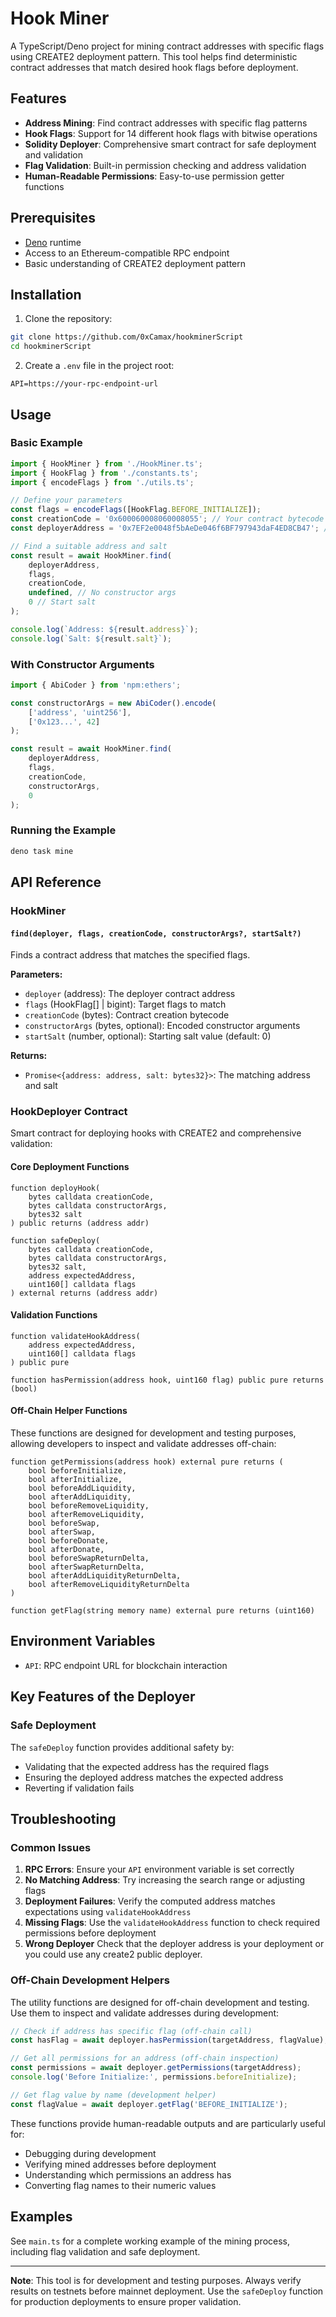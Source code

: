 # Hook Miner

A TypeScript/Deno project for mining contract addresses with specific flags using CREATE2 deployment pattern. This tool helps find deterministic contract addresses that match desired hook flags before deployment.

## Features

- **Address Mining**: Find contract addresses with specific flag patterns
- **Hook Flags**: Support for 14 different hook flags with bitwise operations
- **Solidity Deployer**: Comprehensive smart contract for safe deployment and validation
- **Flag Validation**: Built-in permission checking and address validation
- **Human-Readable Permissions**: Easy-to-use permission getter functions

## Prerequisites

- [Deno](https://deno.land/) runtime
- Access to an Ethereum-compatible RPC endpoint
- Basic understanding of CREATE2 deployment pattern

## Installation

1. Clone the repository:

```bash
git clone https://github.com/0xCamax/hookminerScript
cd hookminerScript
```

2. Create a `.env` file in the project root:

```env
API=https://your-rpc-endpoint-url
```

## Usage

### Basic Example

```typescript
import { HookMiner } from './HookMiner.ts';
import { HookFlag } from './constants.ts';
import { encodeFlags } from './utils.ts';

// Define your parameters
const flags = encodeFlags([HookFlag.BEFORE_INITIALIZE]);
const creationCode = '0x600060008060008055'; // Your contract bytecode
const deployerAddress = '0x7EF2e0048f5bAeDe046f6BF797943daF4ED8CB47'; // Your HookDeployer address

// Find a suitable address and salt
const result = await HookMiner.find(
	deployerAddress,
	flags,
	creationCode,
	undefined, // No constructor args
	0 // Start salt
);

console.log(`Address: ${result.address}`);
console.log(`Salt: ${result.salt}`);
```

### With Constructor Arguments

```typescript
import { AbiCoder } from 'npm:ethers';

const constructorArgs = new AbiCoder().encode(
	['address', 'uint256'],
	['0x123...', 42]
);

const result = await HookMiner.find(
	deployerAddress,
	flags,
	creationCode,
	constructorArgs,
	0
);
```

### Running the Example

```bash
deno task mine
```

## API Reference

### HookMiner

#### `find(deployer, flags, creationCode, constructorArgs?, startSalt?)`

Finds a contract address that matches the specified flags.

**Parameters:**

- `deployer` (address): The deployer contract address
- `flags` (HookFlag[] | bigint): Target flags to match
- `creationCode` (bytes): Contract creation bytecode
- `constructorArgs` (bytes, optional): Encoded constructor arguments
- `startSalt` (number, optional): Starting salt value (default: 0)

**Returns:**

- `Promise<{address: address, salt: bytes32}>`: The matching address and salt

### HookDeployer Contract

Smart contract for deploying hooks with CREATE2 and comprehensive validation:

#### Core Deployment Functions

```solidity
function deployHook(
    bytes calldata creationCode,
    bytes calldata constructorArgs,
    bytes32 salt
) public returns (address addr)
```

```solidity
function safeDeploy(
    bytes calldata creationCode,
    bytes calldata constructorArgs,
    bytes32 salt,
    address expectedAddress,
    uint160[] calldata flags
) external returns (address addr)
```

#### Validation Functions

```solidity
function validateHookAddress(
    address expectedAddress,
    uint160[] calldata flags
) public pure
```

```solidity
function hasPermission(address hook, uint160 flag) public pure returns (bool)
```

#### Off-Chain Helper Functions

These functions are designed for development and testing purposes, allowing developers to inspect and validate addresses off-chain:

```solidity
function getPermissions(address hook) external pure returns (
    bool beforeInitialize,
    bool afterInitialize,
    bool beforeAddLiquidity,
    bool afterAddLiquidity,
    bool beforeRemoveLiquidity,
    bool afterRemoveLiquidity,
    bool beforeSwap,
    bool afterSwap,
    bool beforeDonate,
    bool afterDonate,
    bool beforeSwapReturnDelta,
    bool afterSwapReturnDelta,
    bool afterAddLiquidityReturnDelta,
    bool afterRemoveLiquidityReturnDelta
)
```

```solidity
function getFlag(string memory name) external pure returns (uint160)
```

## Environment Variables

- `API`: RPC endpoint URL for blockchain interaction


## Key Features of the Deployer

### Safe Deployment

The `safeDeploy` function provides additional safety by:

- Validating that the expected address has the required flags
- Ensuring the deployed address matches the expected address
- Reverting if validation fails


## Troubleshooting

### Common Issues

1. **RPC Errors**: Ensure your `API` environment variable is set correctly
2. **No Matching Address**: Try increasing the search range or adjusting flags
3. **Deployment Failures**: Verify the computed address matches expectations using `validateHookAddress`
4. **Missing Flags**: Use the `validateHookAddress` function to check required permissions before deployment
5. **Wrong Deployer** Check that the deployer address is your deployment or you could use any create2 public deployer.

### Off-Chain Development Helpers

The utility functions are designed for off-chain development and testing. Use them to inspect and validate addresses during development:

```javascript
// Check if address has specific flag (off-chain call)
const hasFlag = await deployer.hasPermission(targetAddress, flagValue);

// Get all permissions for an address (off-chain inspection)
const permissions = await deployer.getPermissions(targetAddress);
console.log('Before Initialize:', permissions.beforeInitialize);

// Get flag value by name (development helper)
const flagValue = await deployer.getFlag('BEFORE_INITIALIZE');
```

These functions provide human-readable outputs and are particularly useful for:

- Debugging during development
- Verifying mined addresses before deployment
- Understanding which permissions an address has
- Converting flag names to their numeric values

## Examples

See `main.ts` for a complete working example of the mining process, including flag validation and safe deployment.

---

**Note**: This tool is for development and testing purposes. Always verify results on testnets before mainnet deployment. Use the `safeDeploy` function for production deployments to ensure proper validation.
